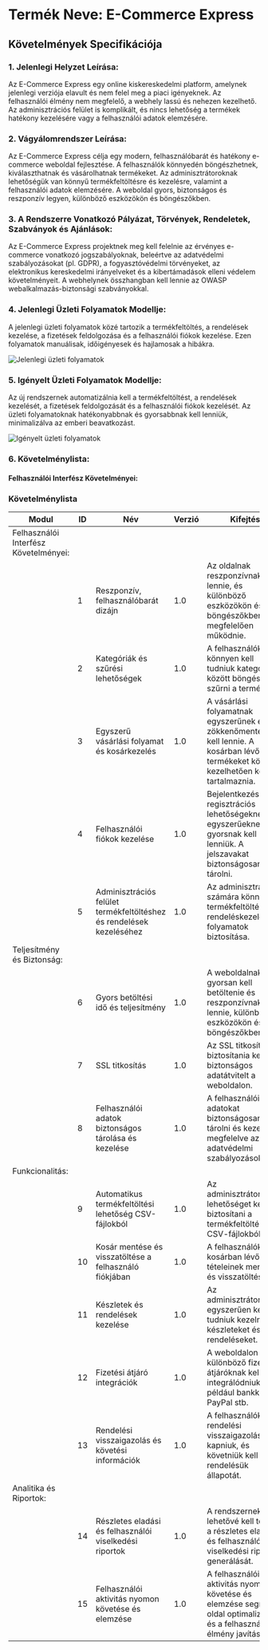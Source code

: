 # Termék Neve: E-Commerce Express

## Követelmények Specifikációja

### 1. Jelenlegi Helyzet Leírása:

Az E-Commerce Express egy online kiskereskedelmi platform, amelynek jelenlegi verziója elavult és nem felel meg a piaci igényeknek. Az felhasználói élmény nem megfelelő, a webhely lassú és nehezen kezelhető. Az adminisztrációs felület is komplikált, és nincs lehetőség a termékek hatékony kezelésére vagy a felhasználói adatok elemzésére.

### 2. Vágyálomrendszer Leírása:

Az E-Commerce Express célja egy modern, felhasználóbarát és hatékony e-commerce weboldal fejlesztése. A felhasználók könnyedén böngészhetnek, kiválaszthatnak és vásárolhatnak termékeket. Az adminisztrátoroknak lehetőségük van könnyű termékfeltöltésre és kezelésre, valamint a felhasználói adatok elemzésére. A weboldal gyors, biztonságos és reszponzív legyen, különböző eszközökön és böngészőkben.

### 3. A Rendszerre Vonatkozó Pályázat, Törvények, Rendeletek, Szabványok és Ajánlások:

Az E-Commerce Express projektnek meg kell felelnie az érvényes e-commerce vonatkozó jogszabályoknak, beleértve az adatvédelmi szabályozásokat (pl. GDPR), a fogyasztóvédelmi törvényeket, az elektronikus kereskedelmi irányelveket és a kibertámadások elleni védelem követelményeit. A webhelynek összhangban kell lennie az OWASP webalkalmazás-biztonsági szabványokkal.

### 4. Jelenlegi Üzleti Folyamatok Modellje:

A jelenlegi üzleti folyamatok közé tartozik a termékfeltöltés, a rendelések kezelése, a fizetések feldolgozása és a felhasználói fiókok kezelése. Ezen folyamatok manuálisak, időigényesek és hajlamosak a hibákra.

![Jelenlegi üzleti folyamatok](/Abrak/jelenlegiuzleti.png)

### 5. Igényelt Üzleti Folyamatok Modellje:

Az új rendszernek automatizálnia kell a termékfeltöltést, a rendelések kezelését, a fizetések feldolgozását és a felhasználói fiókok kezelését. Az üzleti folyamatoknak hatékonyabbnak és gyorsabbnak kell lenniük, minimalizálva az emberi beavatkozást.

![Igényelt üzleti folyamatok](/Abrak/igenyeltuzleti.png)

### 6. Követelménylista:
#### Felhasználói Interfész Követelményei:

### Követelménylista

| Modul         | ID | Név                                        | Verzió | Kifejtés                                                                                                                                                                            |
|---------------|----|--------------------------------------------|--------|-------------------------------------------------------------------------------------------------------------------------------------------------------------------------------------|
| Felhasználói Interfész Követelményei:          |    |                                            |        |                                                                                                                                                                                     |
|               | 1  | Reszponzív, felhasználóbarát dizájn       | 1.0    | Az oldalnak reszponzívnak kell lennie, és különböző eszközökön és böngészőkben kell megfelelően működnie.                                                                         |
|               | 2  | Kategóriák és szűrési lehetőségek          | 1.0    | A felhasználóknak könnyen kell tudniuk kategóriák között böngészni és szűrni a termékeket.                                                                                    |
|               | 3  | Egyszerű vásárlási folyamat és kosárkezelés | 1.0  | A vásárlási folyamatnak egyszerűnek és zökkenőmentesnek kell lennie. A kosárban lévő termékeket könnyen kezelhetően kell tartalmaznia.                   |
|               | 4  | Felhasználói fiókok kezelése               | 1.0    | Bejelentkezési és regisztrációs lehetőségeknek egyszerűeknek és gyorsnak kell lenniük. A jelszavakat biztonságosan kell tárolni.                         |
|               | 5  | Adminisztrációs felület termékfeltöltéshez és rendelések kezeléséhez | 1.0 | Az adminisztrátorok számára könnyű termékfeltöltési és rendeléskezelési folyamatok biztosítása.   |
| Teljesítmény és Biztonság:                   |    |                                            |        |                                                                                                                                                                                     |
|               | 6  | Gyors betöltési idő és teljesítmény       | 1.0    | A weboldalnak gyorsan kell betöltenie és reszponzívnak kell lennie, különböző eszközökön és böngészőkben.                                                               |
|               | 7  | SSL titkosítás                            | 1.0    | Az SSL titkosításnak biztosítania kell a biztonságos adatátvitelt a weboldalon.                                                                                                     |
|               | 8  | Felhasználói adatok biztonságos tárolása és kezelése | 1.0 | A felhasználói adatokat biztonságosan kell tárolni és kezelni, megfelelve az adatvédelmi szabályozásoknak.             |
| Funkcionalitás:                              |    |                                            |        |                                                                                                                                                                                     |
|               | 9  | Automatikus termékfeltöltési lehetőség CSV-fájlokból | 1.0  | Az adminisztrátoroknak lehetőséget kell biztosítani a termékfeltöltésre CSV-fájlokból.                               |
|               | 10 | Kosár mentése és visszatöltése a felhasználó fiókjában | 1.0  | A felhasználók kosárban lévő tételeinek mentése és visszatöltése.                                      |
|               | 11 | Készletek és rendelések kezelése           | 1.0    | Az adminisztrátoroknak egyszerűen kell tudniuk kezelni a készleteket és rendeléseket.                               |
|               | 12 | Fizetési átjáró integrációk                | 1.0    | A weboldalon különböző fizetési átjáróknak kell integrálódniuk, például bankkártya, PayPal stb.                   |
|               | 13 | Rendelési visszaigazolás és követési információk | 1.0 | A felhasználóknak rendelési visszaigazolást kell kapniuk, és követniük kell a rendelésük állapotát.             |
| Analitika és Riportok:                       |    |                                            |        |                                                                                                                                                                                     |
|               | 14 | Részletes eladási és felhasználói viselkedési riportok | 1.0 | A rendszernek lehetővé kell tennie a részletes eladási és felhasználói viselkedési riportok generálását.    |
|               | 15 | Felhasználói aktivitás nyomon követése és elemzése | 1.0 | A felhasználói aktivitás nyomon követése és elemzése segíti az oldal optimalizálását és a felhasználói élmény javítását. |
